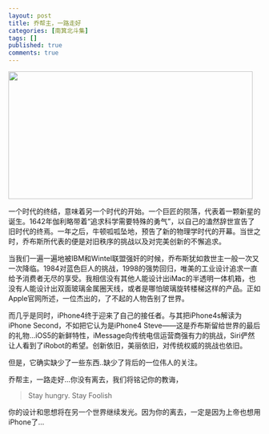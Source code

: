 ```yaml
---
layout: post
title: 乔帮主，一路走好
categories: [南箕北斗集]
tags: []
published: true
comments: true
---
```

<a href="http://www.onevcat.com/wp-content/uploads/2011/10/2210060283531103.jpg"><img class="aligncenter size-full wp-image-223" title="2210060283531103" src="http://www.onevcat.com/wp-content/uploads/2011/10/2210060283531103-e1317989438995.jpg" alt="" width="488" height="255" /></a><a href="http://www.onevcat.com/wp-content/uploads/2011/10/t_hero.png"></a>

一个时代的终结，意味着另一个时代的开始。一个巨匠的陨落，代表着一颗新星的诞生。1642年伽利略带着“追求科学需要特殊的勇气”，以自己的溘然辞世宣告了旧时代的终焉。一年之后，牛顿呱呱坠地，预告了新的物理学时代的开幕。当世之时，乔布斯所代表的便是对旧秩序的挑战以及对完美创新的不懈追求。

当我们一遍一遍地被IBM和Wintel联盟强奸的时候，乔布斯犹如救世主一般一次又一次降临。1984对蓝色巨人的挑战，1998的强势回归，唯美的工业设计<!--more-->追求一直给予消费者无尽的享受。我相信没有其他人能设计出iMac的半透明一体机箱，也没有人能设计出双面玻璃金属圈天线，或者是哪怕玻璃旋转楼梯这样的产品。正如Apple官网所述，一位杰出的，了不起的人物告别了世界。

而几乎是同时，iPhone4终于迎来了自己的接任者。与其把iPhone4s解读为iPhone Second，不如把它认为是iPhone4 Steve——这是乔布斯留给世界的最后的礼物...iOS5的新鲜特性，iMessage向传统电信运营商强有力的挑战，Siri俨然让人看到了iRobot的希望。创新依旧，美丽依旧，对传统权威的挑战也依旧。

但是，它确实缺少了一些东西..缺少了背后的一位伟人的关注。

乔帮主，一路走好...你没有离去，我们将铭记你的教诲，

>Stay hungry. Stay Foolish

你的设计和思想将在另一个世界继续发光。因为你的离去，一定是因为上帝也想用iPhone了...
